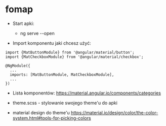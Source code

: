 # fomap

- Start apki:

  - ng serve --open

- Import komponentu jaki chcesz użyć:

```
import {MatButtonModule} from '@angular/material/button';
import {MatCheckboxModule} from '@angular/material/checkbox';

@NgModule({
  ...
  imports: [MatButtonModule, MatCheckboxModule],
  ...
})
```

- Lista komponentów:
  https://material.angular.io/components/categories

- theme.scss - stylowanie swojego theme'u do apki

- material design do theme'u https://material.io/design/color/the-color-system.html#tools-for-picking-colors
